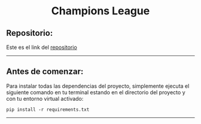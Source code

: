 <h1 align="center">Champions League</h1>

<h2>Repositorio:</h2>

Este es el link del [repositorio](https://github.com/albabernal03/UEFA_PREDICCION/tree/main)

-------------------------------------------------

<h2>Antes de comenzar:</h2>

Para instalar todas las dependencias del proyecto, simplemente ejecuta el siguiente comando en tu terminal estando en el directorio del proyecto y con tu entorno virtual activado:

```
pip install -r requirements.txt
```
---------------------------------
